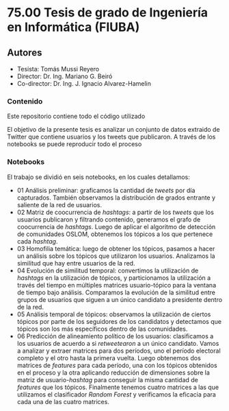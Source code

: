 # 75.00 Tesis de grado de Ingeniería en Informática (FIUBA)
## Autores
- Tesista: Tomás Mussi Reyero
- Director: Dr. Ing. Mariano G. Beiró
- Co-director: Dr. Ing. J. Ignacio Alvarez-Hamelin

### Contenido
Este repositorio contiene todo el código utilizado

El objetivo de la presente tesis es analizar un conjunto de datos extraido de Twitter que contiene usuarios y los tweets que publicaron.
A través de los notebooks se puede reproducir todo el proceso


### Notebooks
El trabajo se dividió en seis notebooks, en los cuales detallamos:
- 01 Análisis preliminar: graficamos la cantidad de *tweets* por día capturados.
También observamos la distribución de grados entrante y saliente de la red de usuarios.
- 02 Matriz de coocurrencia de *hashtags*: a partir de los *tweets* que los usuarios publicaron y filtrando contenido, generamos el grafo de coocurrencia de *hashtags*. Luego de aplicar el algoritmo de detección de comunidades OSLOM, obtenemos los tópicos a los que pertenece cada *hashtag*.
- 03 Homofilia temática: luego de obtener los tópicos, pasamos a hacer un análisis sobre los tópicos que utilizaron los usuarios. Analizamos la similitud que hay entre usuarios de la red.
- 04 Evolución de similitud temporal: convertimos la utilización de *hashtags* en la utilización de tópicos, y particionamos la utilización a través del tiempo en múltiples matrices usuario-tópico para la ventana de tiempo bajo análisis. Comparamos la evolución de la similitud entre grupos de usuarios que siguen a un único candidato a presidente dentro de la red.
- 05 Análisis temporal de tópicos: observamos la utilización de ciertos tópicos por parte de los seguidores de los candidatos y detectamos que tópicos son los más específicos dentro de las comunidades.
- 06 Predicción de alineamiento político de los usuarios: clasificamos a los usuarios de acuerdo a si *retweetearon* a un único candidato. Vamos a analizar y extraer matrices para dos períodos, uno el período electoral completo y el otro hasta la primera vuelta. Luego obtenemos dos matrices de *features* para cada período, una con los tópicos obtenidos en el proceso y la otra aplicando reducción de dimensiones sobre la matriz de usuario-*hashtag* para conseguir la misma cantidad de *features* que los tópicos. Finalmente tenemos cuatro matrices a las que utilizamos el clasificador *Random Forest* y verificamos la eficacia para cada una de las cuatro matrices.
